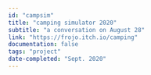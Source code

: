 ```yaml
---
id: "campsim"
title: "camping simulator 2020"
subtitle: "a conversation on August 28"
link: "https://frojo.itch.io/camping"
documentation: false
tags: "project"
date-completed: "Sept. 2020"
---
```

